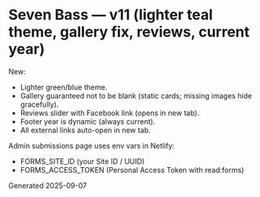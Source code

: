# Seven Bass — v11 (lighter teal theme, gallery fix, reviews, current year)

New:
- Lighter green/blue theme.
- Gallery guaranteed not to be blank (static cards; missing images hide gracefully).
- Reviews slider with Facebook link (opens in new tab).
- Footer year is dynamic (always current).
- All external links auto-open in new tab.

Admin submissions page uses env vars in Netlify:
- FORMS_SITE_ID  (your Site ID / UUID)
- FORMS_ACCESS_TOKEN  (Personal Access Token with read:forms)

Generated 2025-09-07
